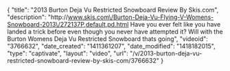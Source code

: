{
    "title": "2013 Burton Deja Vu Restricted Snowboard Review By Skis.com",
    "description": "http:\/\/www.skis.com\/Burton-Deja-Vu-Flying-V-Womens-Snowboard-2013\/272137P,default,pd.html  Have you ever felt like you have landed a trick before even though you never have attempted it? Will with the Burton Womens Deja Vu Restricted Snowboard thats going",
    "videoid": "3766632",
    "date_created": "1411361207",
    "date_modified": "1418182015",
    "type": "captivate",
    "layout": "video",
    "url": "\/v\/2013-burton-deja-vu-restricted-snowboard-review-by-skis-com\/3766632"
}